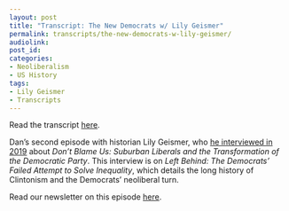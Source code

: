 ```yaml
---
layout: post
title: "Transcript: The New Democrats w/ Lily Geismer"
permalink: transcripts/the-new-democrats-w-lily-geismer/
audiolink: 
post_id:
categories:
- Neoliberalism
- US History
tags: 
- Lily Geismer
- Transcripts
---
```


Read the transcript [here](https://jacobin.com/2022/07/new-democrats-social-welfare-programs-dlc-left-behind).

Dan’s second episode with historian Lily Geismer, who [he interviewed in 2019](https://thedigradio.com/podcast/race-and-class-in-the-liberal-suburbs-with-lily-geismer) about *Don’t Blame Us: Suburban Liberals and the Transformation of the Democratic Party*. This interview is on *Left Behind: The Democrats’ Failed Attempt to Solve Inequality*, which details the long history of Clintonism and the Democrats’ neoliberal turn.

Read our newsletter on this episode [here](https://thedigradio.com/newsletter32).



